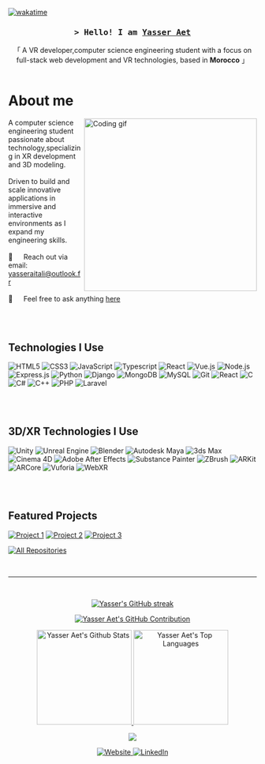<!-- Wakatime Badge -->
[![wakatime](https://wakatime.com/badge/user/482c4152-6ad7-4863-9fa7-8cf9f64859b4.svg)](https://wakatime.com/@482c4152-6ad7-4863-9fa7-8cf9f64859b4)

<!-- Introduction Header -->
<h3 align="center">
  <samp>&gt; Hello! I am
    <b><a target="_blank" href="https://github.com/YasserAet">Yasser Aet</a></b>
  </samp>
</h3>

<p align="center"> 
    「 A VR developer,computer science engineering student with a focus on full-stack web development and VR technologies, based in <b>Morocco</b> 」
    <br>
    <br>
</p>

# About me
 <img align="right" width="350" src="/assets/programmer.gif" alt="Coding gif" />
  
A computer science engineering student passionate about technology,specializing in XR development and 3D modeling. <br/><br/>
Driven to build and scale innovative applications in immersive and interactive environments as I expand my engineering skills. <br/><br/>
 📧 &emsp; Reach out via email: yasseraitali@outlook.fr<br/><br/>
 💬 &emsp; Feel free to ask anything [here](https://github.com/YasserAet/YasserAet/issues)
</p>

<br/>
<br/>

## Technologies I Use

![HTML5](https://img.shields.io/badge/HTML5-E34F26?style=for-the-badge&logo=html5&logoColor=white)
![CSS3](https://img.shields.io/badge/CSS3-1572B6?style=for-the-badge&logo=css3&logoColor=white)
![JavaScript](https://img.shields.io/badge/Javascript-F0DB4F?style=for-the-badge&labelColor=black&logo=javascript&logoColor=F0DB4F)
![Typescript](https://img.shields.io/badge/Typescript-007acc?style=for-the-badge&labelColor=black&logo=typescript&logoColor=007acc)
![React](https://img.shields.io/badge/-React-61DBFB?style=for-the-badge&labelColor=black&logo=react&logoColor=61DBFB)
![Vue.js](https://img.shields.io/badge/Vue.js-42b983?style=for-the-badge&logo=vue.js&logoColor=white)
![Node.js](https://img.shields.io/badge/Nodejs-3C873A?style=for-the-badge&labelColor=black&logo=node.js&logoColor=3C873A)
![Express.js](https://img.shields.io/badge/Express.js-000000?style=for-the-badge&logo=express&logoColor=white)
![Python](https://img.shields.io/badge/Python-3776AB?style=for-the-badge&logo=python&logoColor=white)
![Django](https://img.shields.io/badge/Django-092E20?style=for-the-badge&logo=django&logoColor=green)
![MongoDB](https://img.shields.io/badge/MongoDB-4EA94B?style=for-the-badge&logo=mongodb&logoColor=white)
![MySQL](https://img.shields.io/badge/MySQL-4479A1?style=for-the-badge&logo=mysql&logoColor=white)
![Git](https://img.shields.io/badge/Git-F05032?style=for-the-badge&logo=git&logoColor=white)
![React](https://img.shields.io/badge/-React-61DBFB?style=for-the-badge&labelColor=black&logo=react&logoColor=61DBFB)
![C](https://img.shields.io/badge/C-00599C?style=for-the-badge&logo=c&logoColor=white)
![C#](https://img.shields.io/badge/C%23-239120?style=for-the-badge&logo=c-sharp&logoColor=white)
![C++](https://img.shields.io/badge/C++-00599C?style=for-the-badge&logo=cplusplus&logoColor=white)
![PHP](https://img.shields.io/badge/PHP-777BB4?style=for-the-badge&logo=php&logoColor=white)
![Laravel](https://img.shields.io/badge/Laravel-FF2D20?style=for-the-badge&logo=laravel&logoColor=white)

<br/>
<br/>

## 3D/XR Technologies I Use

![Unity](https://img.shields.io/badge/Unity-FFFFFF?style=for-the-badge&logo=unity&logoColor=black)
![Unreal Engine](https://img.shields.io/badge/Unreal_Engine-313131?style=for-the-badge&logo=unreal-engine&logoColor=white)
![Blender](https://img.shields.io/badge/Blender-F5792A?style=for-the-badge&logo=blender&logoColor=white)
![Autodesk Maya](https://img.shields.io/badge/Autodesk_Maya-0696D7?style=for-the-badge&logo=autodesk&logoColor=white)
![3ds Max](https://img.shields.io/badge/3ds_Max-FF3F00?style=for-the-badge&logo=autodesk&logoColor=white)
![Cinema 4D](https://img.shields.io/badge/Cinema_4D-011A6A?style=for-the-badge&logo=maxon&logoColor=white)
![Adobe After Effects](https://img.shields.io/badge/After_Effects-9999FF?style=for-the-badge&logo=adobe-after-effects&logoColor=white)
![Substance Painter](https://img.shields.io/badge/Substance_Painter-FF5798?style=for-the-badge&logo=adobe&logoColor=white)
![ZBrush](https://img.shields.io/badge/ZBrush-DA1622?style=for-the-badge&logo=pixologic&logoColor=white)
![ARKit](https://img.shields.io/badge/ARKit-000000?style=for-the-badge&logo=apple&logoColor=white)
![ARCore](https://img.shields.io/badge/ARCore-4285F4?style=for-the-badge&logo=google&logoColor=white)
![Vuforia](https://img.shields.io/badge/Vuforia-240130?style=for-the-badge&logo=vuforia&logoColor=white)
![WebXR](https://img.shields.io/badge/WebXR-FF6600?style=for-the-badge&logo=webxr&logoColor=white)

<br/>
<br/>

## Featured Projects

<!-- Change the repository URLs to your repositories -->
[![Project 1](https://github-readme-stats.vercel.app/api/pin/?username=YasserAet&repo=OPTI_DASH&border_color=7F3FBF&bg_color=0D1117&title_color=C9D1D9&text_color=8B949E&icon_color=7F3FBF)](https://github.com/YasserAet/OPTI_DASH)
[![Project 2](https://github-readme-stats.vercel.app/api/pin/?username=YasserAet&repo=eda&border_color=7F3FBF&bg_color=0D1117&title_color=C9D1D9&text_color=8B949E&icon_color7F3FBF)](https://github.com/YasserAet/EDA)
[![Project 3](https://github-readme-stats.vercel.app/api/pin/?username=YasserAet&repo=school_timetable&border_color=7F3FBF&bg_color=0D1117&title_color=C9D1D9&text_color=8B949E&icon_color7F3FBF)](https://github.com/YasserAet/School_Timetable)

<p align="left">
  <a href="https://github.com/YasserAet?tab=repositories" target="_blank"><img alt="All Repositories" title="All Repositories" src="https://img.shields.io/badge/-All%20Repos-2962FF?style=for-the-badge&logo=koding&logoColor=white"/></a>
</p>
<br/>
<hr/>
<br/>
<!-- GitHub Stats -->
<p align="center">
  <a href="https://github.com/YasserAet">
    <img src="https://github-readme-streak-stats.herokuapp.com/?user=YasserAet&theme=radical&border=7F3FBF&background=0D1117" alt="Yasser's GitHub streak"/>
  </a>
</p>
<p align="center">
  <a href="https://github.com/YasserAet">
    <img src="https://github-profile-summary-cards.vercel.app/api/cards/profile-details?username=YasserAet&theme=radical" alt="Yasser Aet's GitHub Contribution"/>
  </a>
</p>
<p align="center">
  <a href="https://github.com/YasserAet">
    <img alt="Yasser Aet's Github Stats" src="https://denvercoder1-github-readme-stats.vercel.app/api?username=YasserAet&show_icons=true&count_private=true&theme=react&border_color=7F3FBF&bg_color=0D1117&title_color=F85D7F&icon_color=F8D866" height="192px"/>
  </a>
  <a href="https://github.com/YasserAet">
    <img alt="Yasser Aet's Top Languages" src="https://denvercoder1-github-readme-stats.vercel.app/api/top-langs/?username=YasserAet&langs_count=8&layout=compact&theme=react&border_color=7F3FBF&bg_color=0D1117&title_color=F85D7F&icon_color=F8D866" height="192px"/>
  </a>
</p>
<!-- Activity Graph -->
<p align="center">
  <img src="https://github-readme-activity-graph.vercel.app/graph?username=YasserAet&custom_title=Yasser%20Aet's%20GitHub%20Activity%20Graph&bg_color=0D1117&color=7F3FBF&line=7F3FBF&point=7F3FBF&area_color=FFFFFF&title_color=FFFFFF&area=true"/>
</p>



<!-- Social Badges -->
<p align="center">
 <a href="https://yassiraitali.me" target="blank">
  <img src="https://img.shields.io/badge/Website-DC143C?style=for-the-badge&logo=medium&logoColor=white" alt="Website" />
 </a>
 <a href="https://www.linkedin.com/in/aitali-yassir/" target="_blank">
  <img src="https://img.shields.io/badge/LinkedIn-0077B5?style=for-the-badge&logo=linkedin&logoColor=white" alt="LinkedIn"/>
 </a>
</p>
<br />
